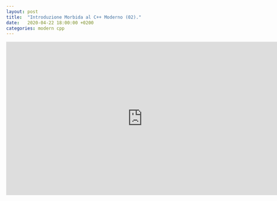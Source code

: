 ```yaml
---
layout: post
title:  "Introduzione Morbida al C++ Moderno (02)."
date:   2020-04-22 18:00:00 +0200
categories: modern cpp
---
```

<iframe width="736" height="414" src="https://www.youtube.com/embed/R4ZNfNOCQSg" frameborder="0" allowfullscreen></iframe>
